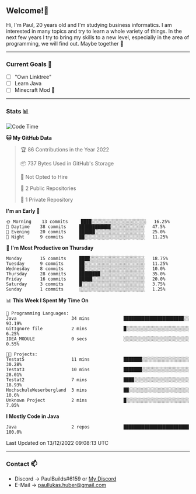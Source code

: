 ## Welcome!👋

Hi, I'm Paul, 20 years old and I'm studying business informatics. I am interested in many topics and try to learn a whole variety of things. In the next few years I try to bring my skills to a new level, especially in the area of programming, we will find out.
Maybe together 🤙

---
### Current Goals 🥅

- [ ] "Own Linktree"
- [ ] Learn Java
- [ ] Minecraft Mod 👀

---
### Stats 📊

<!--START_SECTION:waka-->
![Code Time](http://img.shields.io/badge/Code%20Time-56%20hrs%2027%20mins-blue)

**🐱 My GitHub Data** 

> 🏆 86 Contributions in the Year 2022
 > 
> 📦 737 Bytes Used in GitHub's Storage 
 > 
> 🚫 Not Opted to Hire
 > 
> 📜 2 Public Repositories 
 > 
> 🔑 1 Private Repository 
 > 
**I'm an Early 🐤** 

```text
🌞 Morning    13 commits     ████░░░░░░░░░░░░░░░░░░░░░   16.25% 
🌆 Daytime    38 commits     ████████████░░░░░░░░░░░░░   47.5% 
🌃 Evening    20 commits     ██████░░░░░░░░░░░░░░░░░░░   25.0% 
🌙 Night      9 commits      ██░░░░░░░░░░░░░░░░░░░░░░░   11.25%

```
📅 **I'm Most Productive on Thursday** 

```text
Monday       15 commits     ████░░░░░░░░░░░░░░░░░░░░░   18.75% 
Tuesday      9 commits      ██░░░░░░░░░░░░░░░░░░░░░░░   11.25% 
Wednesday    8 commits      ██░░░░░░░░░░░░░░░░░░░░░░░   10.0% 
Thursday     28 commits     ████████░░░░░░░░░░░░░░░░░   35.0% 
Friday       16 commits     █████░░░░░░░░░░░░░░░░░░░░   20.0% 
Saturday     3 commits      █░░░░░░░░░░░░░░░░░░░░░░░░   3.75% 
Sunday       1 commits      ░░░░░░░░░░░░░░░░░░░░░░░░░   1.25%

```


📊 **This Week I Spent My Time On** 

```text
💬 Programming Languages: 
Java                     34 mins             ███████████████████████░░   93.19% 
GitIgnore file           2 mins              █░░░░░░░░░░░░░░░░░░░░░░░░   6.25% 
IDEA_MODULE              0 secs              ░░░░░░░░░░░░░░░░░░░░░░░░░   0.55%

🐱‍💻 Projects: 
Testat5                  11 mins             ███████░░░░░░░░░░░░░░░░░░   30.28% 
Testat3                  10 mins             ███████░░░░░░░░░░░░░░░░░░   28.01% 
Testat2                  7 mins              ████░░░░░░░░░░░░░░░░░░░░░   18.93% 
HochschuleWeserbergland  3 mins              ██░░░░░░░░░░░░░░░░░░░░░░░   10.6% 
Unknown Project          2 mins              █░░░░░░░░░░░░░░░░░░░░░░░░   7.05%

```

**I Mostly Code in Java** 

```text
Java                     2 repos             █████████████████████████   100.0%

```



 Last Updated on 13/12/2022 09:08:13 UTC
<!--END_SECTION:waka-->

---
### Contact 📫

* Discord -> PaulBuilds#6159 or [My Discord](https://discord.gg/7kq6UnB)
* E-Mail -> paullukas.huber@gmail.com
